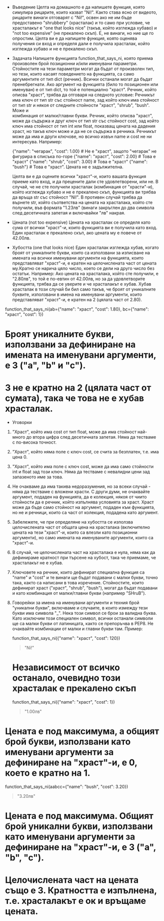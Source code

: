 *  Въведение
   Целта на домашното е да напишете функция, която симулира рицарите, които казват "Ni!".
   Както става ясно от видеото, рицарите винаги отговарят с "Ni!", освен ако не им бъде предоставено "shrubbery" (храсталак) и то само при условие, че храсталакът 
   е "one that looks nice" (такъв, който изглежда хубаво) и "not too expensive" (не прекалено скъп). Е, не винаги, но ние ще го опростим.
   Целта ви е да напишете функция, която оценява получения си вход и определя дали е получила храсталак, който изглежда хубаво и не е прекалено скъп.

*  Задачата
   Напишете функцията function_that_says_ni, която приема произволен брой позиционни и/или именувани параметри.
   Стойностите на тези параметри могат да бъдат от произволен тип, но тези, които касаят поведението на функцията, са само аргументите от тип dict (речник). Всички 
   останали могат да бъдат пренебрегнати. Ако аргумент на функцията (било то позиционен или именуван) е от тип dict, то той е потенциално "храст".
   Речник, който описва "храст", трябва да отговаря на следното условие:
   Речникът има ключ от тип str със стойност name, зад който ключ има стойност от тип str и някоя от следните стойности "храст", "shrub", "bush". Може и  
   комбинация от малки/главни букви. Речник, който описва "храст", може да съдържа и друг ключ от тип str със стойност cost, зад който ключ има стойност от тип int 
   или float, показващ цената на дадения храст, но такъв ключ може и да не се съдържа в речника.
   Речникът може да има и други ключове, но всичко извън name и cost не ни интересува.
   Например:
    
   {"name": "чегарак", "cost": 1.00} # Не е "храст", защото "чегарак" не фигурира в списъка по-горе
   {"name": "храст", "cost": 2.00} # Това е "храст"
   {"name": "shrub", "cost": 3.00} # Това е "храст"
   {"name": "bush"} # Това е "храст". Цената не е задължителна.

   Целта ви е да оцените всички "храст"-и, които вашата функция приеме като вход, и да прецените дали сте удовлетворени, или не.
   В случай, че не сте получили храсталак (комбинация от "храсти"-и), който изглежда хубаво и не е прекалено скъп, функцията ви трябва да връща str със стойност 
   "Ni!". В противен случай трябва да върнете str, който съответства на цената на храсталака, който сте получили, във формата "1.23лв" (винаги закръглен до два 
   символа след десетичната запетая и включвайки "лв" накрая.

*  Цената (not too expensive)
   Цената на храсталак се определя като сума от всички "храст"-и, които функцията ви е получила като вход.
   Един храсталак е прекалено скъп, ако цената му е повече от 42.00лв.

*  Хубостта (one that looks nice)
   Един храсталак изглежда хубав, когато броят от уникалните букви, които са използвани за изписване на имената на всички именувани аргументи на функцията, които 
   представляват "храст"-и, е кратен на целочислената част от цената му.Кратно се нарича цяло число, което се дели на друго число без остатък.
   Например: Ако цената на храсталака, който сте получили, е "2.80лв", то той е по-евтин от 42.00лв, но за да удовлетворите функцията, трябва да се уверите и че 
   храсталакът е хубав. Хубав храсталак в този случай би бил само такъв, че броят от уникалните буквите, използвани в имена на именувани аргументи, които 
   представляват "храст"-и, е кратен на 2 (цялата част от 2.80).

  function_that_says_ni(ab={"name": "храст", "cost": 1.80}, bc={"name": "храст", "cost": 1})
  # Броят уникалните букви, използвани за дефиниране на имената на именувани аргументи, е 3 ("a", "b" и "c").
  # 3 не е кратно на 2 (цялата част от сумата), така че това не е хубав храсталак.
  
*  Уговорки
1. "Храст", който има cost от тип float, може да има стойност най-много до втора цифра след десетичната запетая. Няма да тестваме с по-висока точност.
2. "Храст", който няма поле с ключ cost, се счита за безплатен, т.е. има цена 0.
3. "Храст", който има поле с ключ cost, може да има само стойности int и float зад този ключ. Няма да тестваме с невалидни цени зад запазеното име за това.
4. Не очакваме да има такива недоразумения, но за всеки случай - няма да тестваме с вложени храсти. С други думи, не очаквайте аргумент, подаден на функцията, да е 
   колекция, някоя от чиито стойности да е речник, който изпълнява условията за храст. Храст може да бъде само стойност на аргумент, подаден към функцията, но не и 
   речници, които са част от колекция, подадена като аргумент.
5. Забележете, че при определяне на хубостта се използва целочислената част от общата цена на храсталака (включително цената на тези "храст"-и, които са влезли 
   като позиционни аргументи), но само имената на именуваните аргументи, които са "храст"-и.
6. В случай, че целочислената част на храсталака е нула, няма как да дефинираме кратност при търсене на хубост, така че приемаме, че храсталакът не е хубав.
7. Ключовете на речник, които дефинират специална функция са "name" и "cost" и те винаги ще бъдат подавани с малки букви, точно така, както са написани в това 
   изречение. Стойностите, които дефинират храст ("храст", "shrub", "bush"), могат да бъдат подавани и като комбинация от малки/главни букви (например "SHruB").
8. Говорейки за имена на именувани аргументи и техния брой "уникални букви", включваме и случаите, в които измежду тези букви има символа "_". Нека този символ се 
   брои за валидна буква. Като изключим този специален символ, всички останали символи ще са малки букви от латиницата, както се препоръчва в PEP8. Не очаквайте 
   комбинации от малки и главни букви там.
   Пример:
   
   function_that_says_ni({"name": "храст", "cost": 120})
   > "Ni!"
   # Независимост от всичко останало, очевидно този храсталак е прекалено скъп

   function_that_says_ni({"name": "храст", "cost": 1})
   > "1.00лв" 
# Цената е под максимума, а общият брой букви, използвани като именувани аргументи за дефиниране на "храст"-и, е 0, което е кратно на 1.

function_that_says_ni(aabcc={"name": "bush", "cost": 3.20})
 > "3.20лв" 
# Цената е под максимума. Общият брой уникални букви, използвани като именувани аргументи за дефиниране на "храст"-и, е 3 ("a", "b", "c").
# Целочислената част на цената също е 3. Кратността е изпълнена, т.е. храсталакът е ок и връщаме цената.
